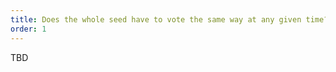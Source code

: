 ```yaml
---
title: Does the whole seed have to vote the same way at any given time? So is it possible to vote with some tokens for BUILD and some tokens for BURN?
order: 1
---
```


TBD